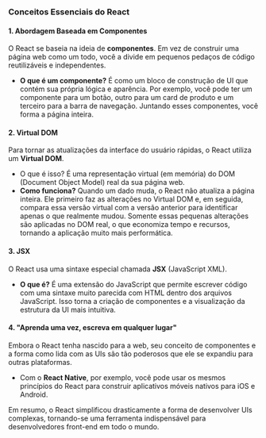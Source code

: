 ### **Conceitos Essenciais do React**

#### 1. Abordagem Baseada em Componentes
O React se baseia na ideia de **componentes**. Em vez de construir uma página web como um todo, você a divide em pequenos pedaços de código reutilizáveis e independentes.

* **O que é um componente?** É como um bloco de construção de UI que contém sua própria lógica e aparência. Por exemplo, você pode ter um componente para um botão, outro para um card de produto e um terceiro para a barra de navegação. Juntando esses componentes, você forma a página inteira.

#### 2. Virtual DOM
Para tornar as atualizações da interface do usuário rápidas, o React utiliza um **Virtual DOM**.

* O que é isso? É uma representação virtual (em memória) do DOM (Document Object Model) real da sua página web.
* **Como funciona?** Quando um dado muda, o React não atualiza a página inteira. Ele primeiro faz as alterações no Virtual DOM e, em seguida, compara essa versão virtual com a versão anterior para identificar apenas o que realmente mudou. Somente essas pequenas alterações são aplicadas no DOM real, o que economiza tempo e recursos, tornando a aplicação muito mais performática.

#### 3. JSX
O React usa uma sintaxe especial chamada **JSX** (JavaScript XML).

* **O que é?** É uma extensão do JavaScript que permite escrever código com uma sintaxe muito parecida com HTML dentro dos arquivos JavaScript. Isso torna a criação de componentes e a visualização da estrutura da UI mais intuitiva.

#### 4. "Aprenda uma vez, escreva em qualquer lugar"
Embora o React tenha nascido para a web, seu conceito de componentes e a forma como lida com as UIs são tão poderosos que ele se expandiu para outras plataformas.

* Com o **React Native**, por exemplo, você pode usar os mesmos princípios do React para construir aplicativos móveis nativos para iOS e Android.

Em resumo, o React simplificou drasticamente a forma de desenvolver UIs complexas, tornando-se uma ferramenta indispensável para desenvolvedores front-end em todo o mundo.